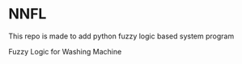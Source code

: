 # NNFL
This repo is made to add python  fuzzy logic based system program

Fuzzy Logic for Washing Machine
